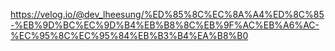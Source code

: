 https://velog.io/@dev_lheesung/%ED%85%8C%EC%8A%A4%ED%8C%85-%EB%9D%BC%EC%9D%B4%EB%B8%8C%EB%9F%AC%EB%A6%AC-%EC%95%8C%EC%95%84%EB%B3%B4%EA%B8%B0